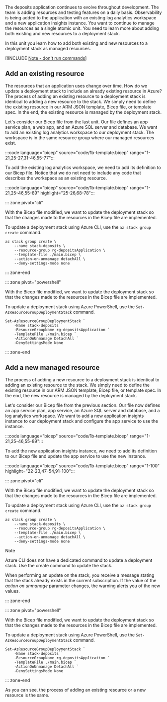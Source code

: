 The deposits application continues to evolve throughout development. The team is adding resources and testing features on a daily basis. Observability is being added to the application with an existing log analytics workspace and a new application insights instance. You want to continue to manage the resources as a single atomic unit. You need to learn more about adding both existing and new resources to a deployment stack.

In this unit you learn how to add both existing and new resources to a deployment stack as managed resources.

[!INCLUDE [Note - don't run commands](../../../includes/dont-run-commands.md)]

## Add an existing resource

The resources that an application uses change over time. How do we update a deployment stack to include an already existing resource in Azure? The process of adding an existing resource to a deployment stack is identical to adding a new resource to the stack. We simply need to define the existing resource in our ARM JSON template, Bicep file, or template spec. In the end, the existing resource is managed by the deployment stack.

Let's consider our Bicep file from the last unit. Our file defines an app service plan, a web app, and an Azure SQL server and database. We want to add an existing log analytics workspace to our deployment stack. The workspace is in the same resource group where our managed resources exist.

:::code language="bicep" source="code/1b-template.bicep" range="1-21,25-27,31-46,55-77":::

To add the existing log analytics workspace, we need to add its definition to our Bicep file. Notice that we do not need to include any code that describes the workspace as an existing resource.

:::code language="bicep" source="code/1b-template.bicep" range="1-21,25-46,55-89" highlight="25-26,68-78":::

::: zone pivot="cli"

With the Bicep file modified, we want to update the deployment stack so that the changes made to the resources in the Bicep file are implemented.

To update a deployment stack using Azure CLI, use the `az stack group create` command.

```azurecli
az stack group create \
    --name stack-deposits \
    --resource-group rg-depositsApplication \
    --template-file ./main.bicep \
    --action-on-unmanage detachAll \
    --deny-settings-mode none
```

::: zone-end

::: zone pivot="powershell"

With the Bicep file modified, we want to update the deployment stack so that the changes made to the resources in the Bicep file are implemented.

To update a deployment stack using Azure PowerShell, use the `Set-AzResourceGroupDeploymentStack` command.

```azurepowershell
Set-AzResourceGroupDeploymentStack `
    -Name stack-deposits `
    -ResourceGroupName rg-depositsApplication `
    -TemplateFile ./main.bicep `
    -ActionOnUnmanage DetachAll `
    -DenySettingsMode None
```

::: zone-end

## Add a new managed resource

The process of adding a new resource to a deployment stack is identical to adding an existing resource to the stack. We simply need to define the existing resource in our ARM JSON template, Bicep file, or template spec. In the end, the new resource is managed by the deployment stack.

Let's consider our Bicep file from the previous section. Our file now defines an app service plan, app service, an Azure SQL server and database, and a log analytics workspace. We want to add a new application insights instance to our deployment stack and configure the app service to use the instance.

:::code language="bicep" source="code/1b-template.bicep" range="1-21,25-46,55-89":::

To add the new application insights instance, we need to add its definition to our Bicep file and update the app service to use the new instance.

:::code language="bicep" source="code/1b-template.bicep" range="1-100" highlight="22-23,47-54,91-100":::

::: zone pivot="cli"

With the Bicep file modified, we want to update the deployment stack so that the changes made to the resources in the Bicep file are implemented.

To update a deployment stack using Azure CLI, use the `az stack group create` command.

```azurecli
az stack group create \
    --name stack-deposits \
    --resource-group rg-depositsApplication \
    --template-file ./main.bicep \
    --action-on-unmanage detachAll \
    --deny-settings-mode none
```

> [!NOTE]
> Azure CLI does not have a dedicated command to update a deployment stack. Use the create command to update the stack.

When performing an update on the stack, you receive a message stating that the stack already exists in the current subscription. If the value of the _action on unmanage_ parameter changes, the warning alerts you of the new values.

::: zone-end

::: zone pivot="powershell"

With the Bicep file modified, we want to update the deployment stack so that the changes made to the resources in the Bicep file are implemented.

To update a deployment stack using Azure PowerShell, use the `Set-AzResourceGroupDeploymentStack` command.

```azurepowershell
Set-AzResourceGroupDeploymentStack `
    -Name stack-deposits `
    -ResourceGroupName rg-depositsApplication `
    -TemplateFile ./main.bicep `
    -ActionOnUnmanage DetachAll `
    -DenySettingsMode None
```

::: zone-end

As you can see, the process of adding an existing resource or a new resource is the same.
